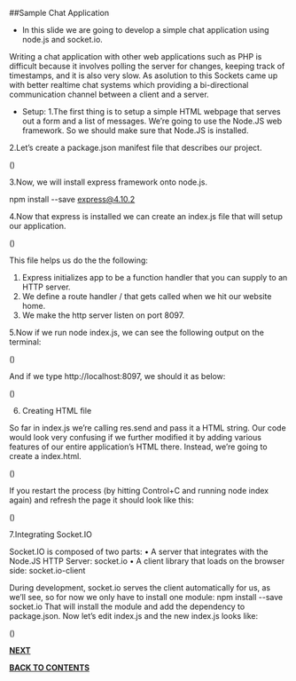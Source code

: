 ##Sample Chat Application

- In this slide we are going to develop a simple chat application using node.js and socket.io.

Writing a chat application with other web applications such as PHP is difficult because it involves polling the server for changes, keeping track of timestamps, and it is also very slow. As asolution to this Sockets came up with better realtime chat systems which  providing a bi-directional communication channel between a client and a server.

- Setup:
1.The first thing is to setup a simple HTML webpage that serves out a form and a list of messages. We’re going to use the Node.JS web framework. So we should make sure that Node.JS is installed.

2.Let’s create a package.json manifest file that describes our project. 

()

3.Now, we will install express framework onto node.js.

npm install --save express@4.10.2

4.Now that express is installed we can create an index.js file that will setup our application.

()

This file helps us do the the following:
1.	Express initializes app to be a function handler that you can supply to an HTTP server.
2.	We define a route handler / that gets called when we hit our website home.
3.	We make the http server listen on port 8097.

5.Now if we run node index.js, we can see the following output on the terminal:

()
 
And if we type http://localhost:8097, we should it as below:

()

 
6. Creating HTML file

So far in index.js we’re calling res.send and pass it a HTML string. Our code would look very confusing if we further modified it by adding various features of our entire application’s HTML there. Instead, we’re going to create a index.html.

()

If you restart the process (by hitting Control+C and running node index again) and refresh the page it should look like this:
 
 ()
 
7.Integrating Socket.IO

Socket.IO is composed of two parts:
•	A server that integrates with the Node.JS HTTP Server: socket.io
•	A client library that loads on the browser side: socket.io-client

During development, socket.io serves the client automatically for us, as we’ll see, so for now we only have to install one module:
npm install --save socket.io
That will install the module and add the dependency to package.json. Now let’s edit index.js and the new index.js looks like:

()







[**NEXT**](https://github.com/sharathvontari/Socket.io/blob/master/Other%20Applications.md)     

[**BACK TO CONTENTS**](https://github.com/sharathvontari/Socket.io/blob/master/README.md)

